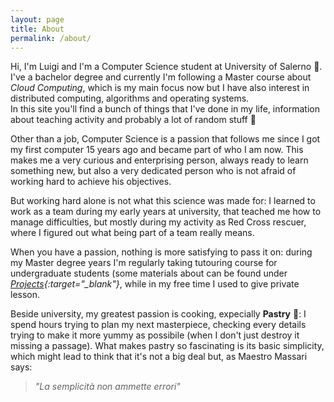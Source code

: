 ```yaml
---
layout: page
title: About
permalink: /about/
---
```


Hi, I'm Luigi and I'm a Computer Science student at University of Salerno 🏫.  
I've a bachelor degree and currently I'm following a Master course about *Cloud Computing*, which is my main focus now but I have also interest in distributed computing, algorithms and operating systems.  
In this site you'll find a bunch of things that I've done in my life, information about teaching activity and probably a lot of random stuff 🐲 

Other than a job, Computer Science is a passion that follows me since I got my first computer 15 years ago and became part of who I am now. This makes me a very curious and enterprising person, always ready to learn something new, but also a very dedicated person who is not afraid of working hard to achieve his objectives. 

But working hard alone is not what this science was made for: I learned to work as a team during my early years at university, that teached me how to manage difficulties, but mostly during my activity as Red Cross rescuer, where I figured out what being part of a team really means.   

When you have a passion, nothing is more satisfying to pass it on: during my Master degree years I'm regularly taking tutouring course for undergraduate students (some materials about can be found under *[Projects](/projects){:target="_blank"}*, while in my free time I used to give private lesson. 


Beside university, my greatest passion is cooking, expecially **Pastry** 🍰: I spend hours trying to plan my next masterpiece, checking every details trying to make it more yummy as possibile (when I don't just destroy it missing a passage). What makes pastry so fascinating is its basic simplicity, which might lead to think that it's not a big deal but, as Maestro Massari says:

>*"La semplicità non ammette errori"*

